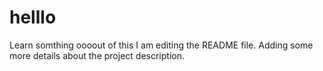 # helllo
Learn somthing oooout of this
I am editing the README file. Adding some more details about the project description.
